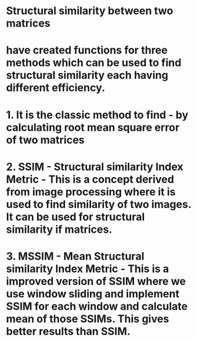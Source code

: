 # Structural similarity between two matrices
# have created functions for three methods which can be used to find structural similarity each having different efficiency.
# 1. It is the classic method to find - by calculating root mean square error of two matrices
# 2. SSIM - Structural similarity Index Metric - This is a concept derived from image processing where it is used to find similarity of two images. It can be used for structural similarity if matrices.
# 3. MSSIM - Mean Structural similarity Index Metric - This is a improved version of SSIM where we use window sliding and implement SSIM for each window and calculate mean of those SSIMs. This gives better results than SSIM.

